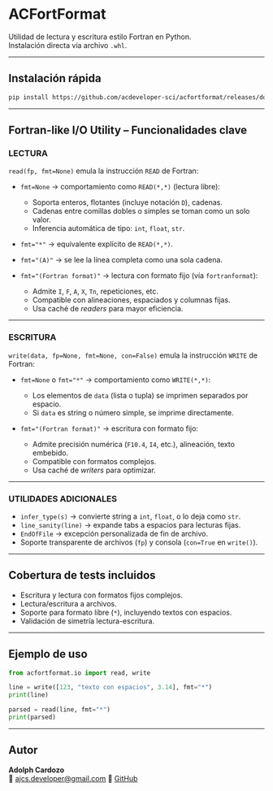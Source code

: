 # ACFortFormat

Utilidad de lectura y escritura estilo Fortran en Python.  
Instalación directa vía archivo `.whl`.

---

## Instalación rápida

```bash
pip install https://github.com/acdeveloper-sci/acfortformat/releases/download/v0.1/acfortformat-0.1-py3-none-any.whl
```

---

## Fortran-like I/O Utility – Funcionalidades clave

### LECTURA

`read(fp, fmt=None)` emula la instrucción `READ` de Fortran:

- `fmt=None`  → comportamiento como `READ(*,*)` (lectura libre):
  - Soporta enteros, flotantes (incluye notación `D`), cadenas.
  - Cadenas entre comillas dobles o simples se toman como un solo valor.
  - Inferencia automática de tipo: `int`, `float`, `str`.

- `fmt="*"`   → equivalente explícito de `READ(*,*)`.

- `fmt="(A)"` → se lee la línea completa como una sola cadena.

- `fmt="(Fortran format)"` → lectura con formato fijo (vía `fortranformat`):
  - Admite `I`, `F`, `A`, `X`, `Tn`, repeticiones, etc.
  - Compatible con alineaciones, espaciados y columnas fijas.
  - Usa caché de *readers* para mayor eficiencia.

---

### ESCRITURA

`write(data, fp=None, fmt=None, con=False)` emula la instrucción `WRITE` de Fortran:

- `fmt=None` o `fmt="*"` → comportamiento como `WRITE(*,*)`:
  - Los elementos de `data` (lista o tupla) se imprimen separados por espacio.
  - Si `data` es string o número simple, se imprime directamente.

- `fmt="(Fortran format)"` → escritura con formato fijo:
  - Admite precisión numérica (`F10.4`, `I4`, etc.), alineación, texto embebido.
  - Compatible con formatos complejos.
  - Usa caché de *writers* para optimizar.

---

### UTILIDADES ADICIONALES

- `infer_type(s)`         → convierte string a `int`, `float`, o lo deja como `str`.
- `line_sanity(line)`     → expande tabs a espacios para lecturas fijas.
- `EndOfFile`             → excepción personalizada de fin de archivo.
- Soporte transparente de archivos (`fp`) y consola (`con=True` en `write()`).

---

## Cobertura de tests incluidos

- Escritura y lectura con formatos fijos complejos.
- Lectura/escritura a archivos.
- Soporte para formato libre (`*`), incluyendo textos con espacios.
- Validación de simetría lectura-escritura.

---

## Ejemplo de uso

```python
from acfortformat.io import read, write

line = write([123, "texto con espacios", 3.14], fmt="*")
print(line)

parsed = read(line, fmt="*")
print(parsed)
```

---

## Autor


**Adolph Cardozo**  
📧 [ajcs.developer@gmail.com](mailto:ajcs.developer@gmail.com)
🔗 [GitHub](https://github.com/acdeveloper-sci)
